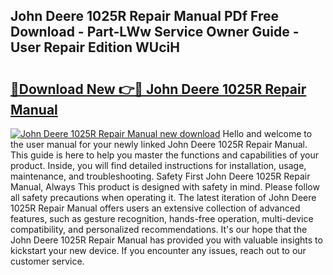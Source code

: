 ## John Deere 1025R Repair Manual PDf Free Download - Part-LWw Service Owner Guide - User Repair Edition WUciH

# <h2><a href="http://bc90003.oget.top/?id=John+Deere+1025R+Repair+Manual">🔗Download New 👉🔴 John Deere 1025R Repair Manual</a></h2>

[![John Deere 1025R Repair Manual new download](https://i.imgur.com/5g1atiW.png)](http://bc90003.oget.top/?id=John+Deere+1025R+Repair+Manual)
Hello and welcome to the user manual for your newly linked John Deere 1025R Repair Manual. This guide is here to help you master the functions and capabilities of your product. Inside, you will find detailed instructions for installation, usage, maintenance, and troubleshooting. Safety First John Deere 1025R Repair Manual, Always This product is designed with safety in mind. Please follow all safety precautions when operating it. The latest iteration of John Deere 1025R Repair Manual offers users an extensive collection of advanced features, such as gesture recognition, hands-free operation, multi-device compatibility, and personalized recommendations. It's our hope that the John Deere 1025R Repair Manual has provided you with valuable insights to kickstart your new device. If you encounter any issues, reach out to our customer service.

